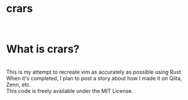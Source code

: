 # crars

<br>

# What is crars?
<br>
This is my attempt to recreate vim as accurately as possible using Rust.
<br>
When it's completed, I plan to post a story about how I made it on Qiita, Zenn, etc.
<br>
This code is freely available under the MIT License.

